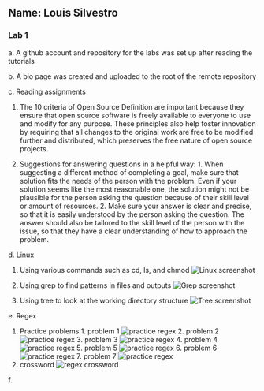 ## Name: Louis Silvestro
### Lab 1
a. A github account and repository for the labs was set up after reading the tutorials

b. A bio page was created and uploaded to the root of the remote repository

c. Reading assignments
  1. The 10 criteria of Open Source Definition are important because they ensure that open source software
	is freely available to everyone to use and modify for any purpose. These principles also help foster
	innovation by requiring that all changes to the original work are free to be modified further and distributed, which preserves the free nature of open source projects.
	
  2.  Suggestions for answering questions in a helpful way:
	 1. When suggesting a different method of completing a goal, make sure that solution fits the needs
        of the person with the problem. Even if your solution seems like the most reasonable one, the
        solution might not be plausible for the person asking the question because of their skill level
        or amount of resources.
  	 2. Make sure your answer is clear and precise, so that it is easily understood by the person asking the
        question. The answer should also be tailored to the skill level of the person with the issue, so 
        that they have a clear understanding of how to approach the problem.

d. Linux
  1. Using various commands such as cd, ls, and chmod 
     ![Linux screenshot](images/linux.png)

  2. Using grep to find patterns in files and outputs
	 ![Grep screenshot](images/grep.png)
 
  3. Using tree to look at the working directory structure
     ![Tree screenshot](images/tree.png)

e. Regex
  1. Practice problems
    1. problem 1 
	   ![practice regex](images/regex1.png)
	2. problem 2
	   ![practice regex](images/regex2.png)
	3. problem 3
	   ![practice regex](images/regex3.png)
	4. problem 4
	   ![practice regex](images/regex4.png)
	5. problem 5
	   ![practice regex](images/regex5.png)
	6. problem 6
	   ![practice regex](images/regex6.png)
	7. problem 7
	   ![practice regex](images/regex3.png)
  2. crossword
     ![regex crossword](images/crossword.png)

f. 
